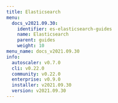 ```yaml
---
title: Elasticsearch
menu:
  docs_v2021.09.30:
    identifier: es-elasticsearch-guides
    name: Elasticsearch
    parent: guides
    weight: 10
menu_name: docs_v2021.09.30
info:
  autoscaler: v0.7.0
  cli: v0.22.0
  community: v0.22.0
  enterprise: v0.9.0
  installer: v2021.09.30
  version: v2021.09.30
---
```


